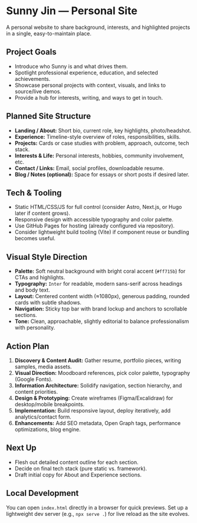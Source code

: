 # Sunny Jin — Personal Site

A personal website to share background, interests, and highlighted projects in a single, easy-to-maintain place.

## Project Goals
- Introduce who Sunny is and what drives them.
- Spotlight professional experience, education, and selected achievements.
- Showcase personal projects with context, visuals, and links to source/live demos.
- Provide a hub for interests, writing, and ways to get in touch.

## Planned Site Structure
- **Landing / About:** Short bio, current role, key highlights, photo/headshot.
- **Experience:** Timeline-style overview of roles, responsibilities, skills.
- **Projects:** Cards or case studies with problem, approach, outcome, tech stack.
- **Interests & Life:** Personal interests, hobbies, community involvement, etc.
- **Contact / Links:** Email, social profiles, downloadable resume.
- **Blog / Notes (optional):** Space for essays or short posts if desired later.

## Tech & Tooling
- Static HTML/CSS/JS for full control (consider Astro, Next.js, or Hugo later if content grows).
- Responsive design with accessible typography and color palette.
- Use GitHub Pages for hosting (already configured via repository).
- Consider lightweight build tooling (Vite) if component reuse or bundling becomes useful.

## Visual Style Direction
- **Palette:** Soft neutral background with bright coral accent (`#ff715b`) for CTAs and highlights.
- **Typography:** `Inter` for readable, modern sans-serif across headings and body text.
- **Layout:** Centered content width (≈1080px), generous padding, rounded cards with subtle shadows.
- **Navigation:** Sticky top bar with brand lockup and anchors to scrollable sections.
- **Tone:** Clean, approachable, slightly editorial to balance professionalism with personality.

## Action Plan
1. **Discovery & Content Audit:** Gather resume, portfolio pieces, writing samples, media assets.
2. **Visual Direction:** Moodboard references, pick color palette, typography (Google Fonts).
3. **Information Architecture:** Solidify navigation, section hierarchy, and content priorities.
4. **Design & Prototyping:** Create wireframes (Figma/Excalidraw) for desktop/mobile breakpoints.
5. **Implementation:** Build responsive layout, deploy iteratively, add analytics/contact form.
6. **Enhancements:** Add SEO metadata, Open Graph tags, performance optimizations, blog engine.

## Next Up
- Flesh out detailed content outline for each section.
- Decide on final tech stack (pure static vs. framework).
- Draft initial copy for About and Experience sections.

## Local Development
You can open `index.html` directly in a browser for quick previews. Set up a lightweight dev server (e.g., `npx serve .`) for live reload as the site evolves.
